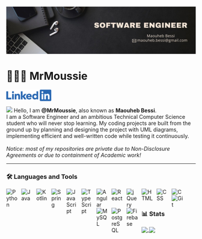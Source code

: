 [![Header](https://github.com/MrMoussie/MrMoussie/blob/915a86423e9612ebaf91ff458d026152149af52c/LinkedIn%20banner.jpg "Header")](https://martinheinz.dev/)

# 👨🏽‍💻 MrMoussie 
<a href="https://www.google.com">
  <img align="center" style="display: block; width: 120px; height: 31px;" src="https://github.com/MrMoussie/MrMoussie/blob/2571eeef411c3fa9b08400d661a7ded1317e3797/Linkedin-logo-png.png" />
</a>

<img src="https://raw.githubusercontent.com/MartinHeinz/MartinHeinz/master/wave.gif" width="30px"> Hello, I am **@MrMoussie**, also known as **Maouheb Bessi**.
<br>
I am a Software Engineer and an ambitious Technical Computer Science student who will never stop learning.
My coding projects are built from the ground up by planning and designing the project with UML diagrams, implementing efficient and well-written code while testing it continuously.
<br>
<br>
*Notice: most of my repositories are private due to Non-Disclosure Agreements or due to containment of Academic work!*

---

### 🛠 Languages and Tools

<img align="left" title="Python" alt="Python" width="30px" style="padding-right:10px;" src="https://cdn.jsdelivr.net/gh/devicons/devicon/icons/python/python-plain.svg" />
<img align="left" title="Java" alt="Java" width="30px" style="padding-right:10px;" src="https://cdn.jsdelivr.net/gh/devicons/devicon/icons/java/java-original.svg"/>
<img align="left" title="Kotlin" alt="Kotlin" width="30px" style="padding-right:10px;" src="https://cdn.jsdelivr.net/gh/devicons/devicon/icons/kotlin/kotlin-original.svg" />
<img align="left" title="Spring" alt="Spring" width="30px" style="padding-right:10px;" src="https://cdn.jsdelivr.net/gh/devicons/devicon/icons/spring/spring-original.svg" />
<img align="left" title="JavaScript" alt="JavaScript" width="30px" style="padding-right:10px;" src="https://cdn.jsdelivr.net/gh/devicons/devicon/icons/javascript/javascript-plain.svg" />
<img align="left" title="TypeScript" alt="TypeScript" width="30px" style="padding-right:10px;" src="https://cdn.jsdelivr.net/gh/devicons/devicon/icons/typescript/typescript-plain.svg" />
<img align="left" title="Angular" alt="Angular" width="30px" style="padding-right:10px;" src="https://cdn.jsdelivr.net/gh/devicons/devicon/icons/angularjs/angularjs-plain.svg" />
<img align="left" title="React" alt="React" width="30px" style="padding-right:10px;" src="https://cdn.jsdelivr.net/gh/devicons/devicon/icons/react/react-original.svg" />
<img align="left" title="jQuery" alt="jQuery" width="30px" style="padding-right:10px;" src="https://cdn.jsdelivr.net/gh/devicons/devicon/icons/jquery/jquery-original.svg" />
<img align="left" title="HTML" alt="HTML" width="30px" style="padding-right:10px;" src="https://cdn.jsdelivr.net/gh/devicons/devicon/icons/html5/html5-plain.svg" />
<img align="left" title="CSS" alt="CSS" width="30px" style="padding-right:10px;" src="https://cdn.jsdelivr.net/gh/devicons/devicon/icons/css3/css3-plain.svg" />
<img align="left" title="C" alt="C" width="30px" style="padding-right:10px;" src="https://cdn.jsdelivr.net/gh/devicons/devicon/icons/objectivec/objectivec-plain.svg" />
<img align="left" title="Git" alt="Git" width="30px" style="padding-right:10px;" src="https://cdn.jsdelivr.net/gh/devicons/devicon/icons/git/git-original.svg" />
<img align="left" title="MySQL" alt="MySQL" width="30px" style="padding-right:10px;" src="https://cdn.jsdelivr.net/gh/devicons/devicon/icons/mysql/mysql-original.svg" />
<img align="left" title="PostgreSQL" alt="PostgreSQL" width="30px" style="padding-right:10px;" src="https://cdn.jsdelivr.net/gh/devicons/devicon/icons/postgresql/postgresql-original.svg" />
<img align="left" title="Firebase" alt="Firebase" width="30px" style="padding-right:10px;" src="https://cdn.jsdelivr.net/gh/devicons/devicon/icons/firebase/firebase-plain-wordmark.svg" />
<br />

#

### 📊 Stats
<a href="https://www.github.com/mrmoussie">
  <img align="center" src="https://github-readme-stats.vercel.app/api/top-langs/?username=mrmoussie&theme=radical&langs_count=3&hide_border=true" />
</a>
<a href="https://www.github.com/mrmoussie">
  <img align="center" src="https://github-readme-stats.vercel.app/api?username=mrmoussie&show_icons=true&theme=radical&hide_border=true&line_height=27&count_private=true" />
</a>

